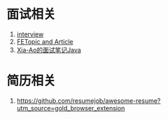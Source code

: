 # 面试相关

1. [interview](https://github.com/cucygh/interview)
2. [FETopic and Article](https://github.com/976500133/FETopic?utm_source=gold_browser_extension)
3. [Xia-Ao的面试笔记Java](https://github.com/Xia-Ao/note-of-interview)

# 简历相关

1. https://github.com/resumejob/awesome-resume?utm_source=gold_browser_extension